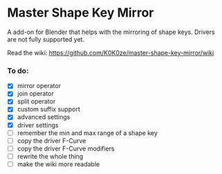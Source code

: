# Master Shape Key Mirror
A add-on for Blender that helps with the mirroring of shape keys. Drivers are not fully supported yet.

Read the wiki: https://github.com/K0K0ze/master-shape-key-mirror/wiki 

### To do:

- [x] mirror operator
- [x] join operator
- [x] split operator
- [x] custom suffix support
- [x] advanced settings
- [x] driver settings
- [ ] remember the min and max range of a shape key
- [ ] copy the driver F-Curve
- [ ] copy the driver F-Curve modifiers
- [ ] rewrite the whole thing
- [ ] make the wiki more readable
